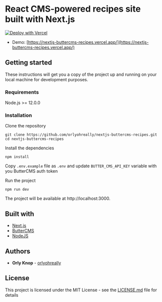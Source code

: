 # React CMS-powered recipes site built with Next.js

[![Deploy with Vercel](https://vercel.com/button)](https://vercel.com/new/git/external?repository-url=https%3A%2F%2Fgithub.com%2Forlyohreally%2Fnextjs-buttercms-recipes.git)

-   Demo: [https://nextjs-buttercms-recipes.vercel.app/](https://nextjs-buttercms-recipes.vercel.app/)

## Getting started

These instructions will get you a copy of the project up and running on your local machine for development purposes.

### Requirements

Node.js >= 12.0.0

### Installation

Clone the repository

```
git clone https://github.com/orlyohreally/nextjs-buttercms-recipes.git
cd nextjs-buttercms-recipes
```

Install the dependencies

```
npm install
```

Copy `.env.example` file as `.env` and update `BUTTER_CMS_API_KEY` variable with you ButterCMS auth token

Run the project

```
npm run dev
```

The project will be available at http://localhost:3000.

## Built with

-   [Next.js](https://nextjs.org/)
-   [ButterCMS](https://buttercms.com/)
-   [NodeJS](https://nodejs.org/)

## Authors

-   **Orly Knop** - [orlyohreally](https://github.com/orlyohreally)

## License

This project is licensed under the MIT License - see the [LICENSE.md](LICENSE) file for details
